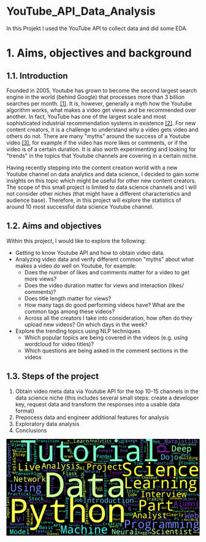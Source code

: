 # YouTube_API_Data_Analysis
In this Projekt I used the YouTube API to collect data and did some EDA.

# 1. Aims, objectives and background

## 1.1. Introduction

Founded in 2005, Youtube has grown to become the second largest search engine in the world (behind Google) that processes more than 3 billion searches per month. [[1]](https://www.mushroomnetworks.com/infographics/youtube---the-2nd-largest-search-engine-infographic/). It is, however, generally a myth how the Youtube algorithm works, what makes a video get views and be recommended over another. In fact, YouTube has one of the largest scale and most sophisticated industrial recommendation systems in existence [[2]](https://dl.acm.org/doi/10.1145/2959100.2959190). For new content creators, it is a challenge to understand why a video gets video and others do not. There are many "myths" around the success of a Youtube video [[3]](https://vidiq.com/blog/post/5-youtube-algorithm-myths-youtubers-need-to-know-about/), for example if the video has more likes or comments, or if the video is of a certain duration. It is also worth experimenting and looking for "trends" in the topics that Youtube channels are covering in a certain niche.

Having recently stepping into the content creation world with a new Youtube channel on data analytics and data science, I decided to gain some insights on this topic which might be useful for other new content creators. The scope of this small project is limited to data science channels and I will not consider other niches (that might have a different characteristics and audience base). Therefore, in this project will explore the statistics of around 10 most successful data science Youtube channel.

## 1.2. Aims and objectives

Within this project, I would like to explore the following:

- Getting to know Youtube API and how to obtain video data.
- Analyzing video data and verify different common "myths" about what makes a video do well on Youtube, for example:
    - Does the number of likes and comments matter for a video to get more views?
    - Does the video duration matter for views and interaction (likes/ comments)?
    - Does title length matter for views?
    - How many tags do good performing videos have? What are the common tags among these videos?
    - Across all the creators I take into consideration, how often do they upload new videos? On which days in the week?
- Explore the trending topics using NLP techniques
    - Which popular topics are being covered in the videos (e.g. using wordcloud for video titles)?
    - Which questions are being asked in the comment sections in the videos

## 1.3. Steps of the project
1. Obtain video meta data via Youtube API for the top 10-15 channels in the data science niche (this includes several small steps: create a developer key, request data and transform the responses into a usable data format)
2. Prepocess data and engineer additional features for analysis
3. Exploratory data analysis
4. Conclusions



<p align="center">
  <img src="./wordcloud.PNG"width="600" />
</p>